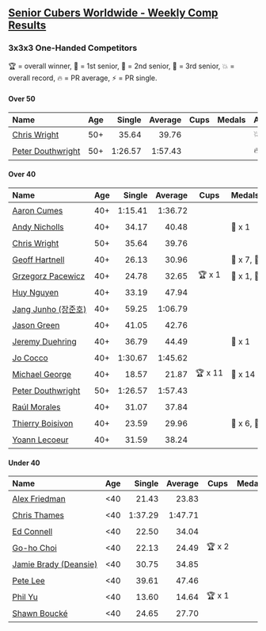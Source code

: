<style>table {white-space: nowrap;}</style>

## [Senior Cubers Worldwide - Weekly Comp Results](/scw-comp/results/)
### 3x3x3 One-Handed Competitors

🏆 = overall winner, 🥇 = 1st senior, 🥈 = 2nd senior, 🥉 = 3rd senior, 💥 = overall record, 🔥 = PR average, ⚡ = PR single.

#### Over 50

| Name | Age | Single | Average | Cups | Medals | Achievements |
| :-- | :--: | --: | --: | :--: | :-- | :-- |
| [Chris Wright](../../persons/chris_wright/333oh.md) | 50+ | 35.64 | 39.76 |  |  | 💥 x 1, 🔥 x 1, ⚡ x 1 |
| [Peter Douthwright](../../persons/peter_douthwright/333oh.md) | 50+ | 1:26.57 | 1:57.43 |  |  | 🔥 x 1, ⚡ x 2 |

#### Over 40

| Name | Age | Single | Average | Cups | Medals | Achievements |
| :-- | :--: | --: | --: | :--: | :-- | :-- |
| [Aaron Cumes](../../persons/aaron_cumes/333oh.md) | 40+ | 1:15.41 | 1:36.72 |  |  | 🔥 x 4, ⚡ x 5 |
| [Andy Nicholls](../../persons/andy_nicholls/333oh.md) | 40+ | 34.17 | 40.48 |  | 🥉 x 1 | 🔥 x 2, ⚡ x 4 |
| [Chris Wright](../../persons/chris_wright/333oh.md) | 50+ | 35.64 | 39.76 |  |  | 💥 x 1, 🔥 x 1, ⚡ x 1 |
| [Geoff Hartnell](../../persons/geoff_hartnell/333oh.md) | 40+ | 26.13 | 30.96 |  | 🥈 x 7, 🥉 x 7 | 🔥 x 5, ⚡ x 4 |
| [Grzegorz Pacewicz](../../persons/grzegorz_pacewicz/333oh.md) | 40+ | 24.78 | 32.65 | 🏆 x 1 | 🥇 x 1, 🥈 x 2 | 🔥 x 3, ⚡ x 2 |
| [Huy Nguyen](../../persons/huy_nguyen/333oh.md) | 40+ | 33.19 | 47.94 |  |  | 🔥 x 2, ⚡ x 1 |
| [Jang Junho (장준호)](../../persons/jang_junho/333oh.md) | 40+ | 59.25 | 1:06.79 |  |  | 🔥 x 3, ⚡ x 3 |
| [Jason Green](../../persons/jason_green/333oh.md) | 40+ | 41.05 | 42.76 |  |  | 🔥 x 1, ⚡ x 1 |
| [Jeremy Duehring](../../persons/jeremy_duehring/333oh.md) | 40+ | 36.79 | 44.49 |  | 🥉 x 1 | 🔥 x 2, ⚡ x 2 |
| [Jo Cocco](../../persons/jo_cocco/333oh.md) | 40+ | 1:30.67 | 1:45.62 |  |  | 🔥 x 2, ⚡ x 3 |
| [Michael George](../../persons/michael_george/333oh.md) | 40+ | 18.57 | 21.87 | 🏆 x 11 | 🥇 x 14 | 💥 x 5, 🔥 x 3, ⚡ x 5 |
| [Peter Douthwright](../../persons/peter_douthwright/333oh.md) | 50+ | 1:26.57 | 1:57.43 |  |  | 🔥 x 1, ⚡ x 2 |
| [Raúl Morales](../../persons/raul_morales/333oh.md) | 40+ | 31.07 | 37.84 |  |  | 🔥 x 1, ⚡ x 1 |
| [Thierry Boisivon](../../persons/thierry_boisivon/333oh.md) | 40+ | 23.59 | 29.96 |  | 🥈 x 6, 🥉 x 6 | 🔥 x 7, ⚡ x 3 |
| [Yoann Lecoeur](../../persons/yoann_lecoeur/333oh.md) | 40+ | 31.59 | 38.24 |  |  | 🔥 x 1, ⚡ x 1 |

#### Under 40

| Name | Age | Single | Average | Cups | Medals | Achievements |
| :-- | :--: | --: | --: | :--: | :-- | :-- |
| [Alex Friedman](../../persons/alex_friedman/333oh.md) | <40 | 21.43 | 23.83 |  |  | 🔥 x 4, ⚡ x 4 |
| [Chris Thames](../../persons/chris_thames/333oh.md) | <40 | 1:37.29 | 1:47.71 |  |  | 🔥 x 2, ⚡ x 1 |
| [Ed Connell](../../persons/ed_connell/333oh.md) | <40 | 22.50 | 34.04 |  |  | 🔥 x 1, ⚡ x 1 |
| [Go-ho Choi](../../persons/go_ho_choi/333oh.md) | <40 | 22.13 | 24.49 | 🏆 x 2 |  | 💥 x 1, 🔥 x 2, ⚡ x 1 |
| [Jamie Brady (Deansie)](../../persons/jamie_brady/333oh.md) | <40 | 30.75 | 34.85 |  |  | 🔥 x 4, ⚡ x 3 |
| [Pete Lee](../../persons/pete_lee/333oh.md) | <40 | 39.61 | 47.46 |  |  | 🔥 x 2, ⚡ x 1 |
| [Phil Yu](../../persons/phil_yu/333oh.md) | <40 | 13.60 | 14.64 | 🏆 x 1 |  | 💥 x 1, 🔥 x 1, ⚡ x 1 |
| [Shawn Boucké](../../persons/shawn_boucke/333oh.md) | <40 | 24.65 | 27.70 |  |  | 🔥 x 1, ⚡ x 1 |


<!-- Global site tag (gtag.js) - Google Analytics -->
<script async src="https://www.googletagmanager.com/gtag/js?id=UA-86348435-3"></script>
<script>window.dataLayer = window.dataLayer || []; function gtag() {dataLayer.push(arguments);} gtag('js', new Date()); gtag('config', 'UA-86348435-3');</script>
